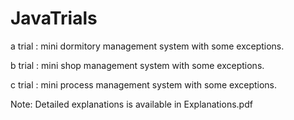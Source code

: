 # JavaTrials

a trial : mini dormitory management system with some exceptions.

b trial : mini shop management system with some exceptions.

c trial : mini process management system with some exceptions.

Note: Detailed explanations is available in Explanations.pdf
